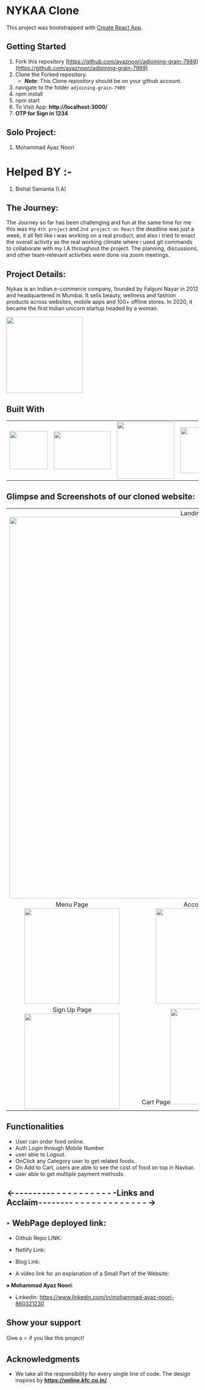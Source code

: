 # NYKAA Clone

This project was bootstrapped with [Create React App](https://github.com/facebook/create-react-app).


## Getting Started

1. Fork this repository [https://github.com/ayaznoori/adjoining-grain-7989](https://github.com/ayaznoori/adjoining-grain-7989)
2. Clone the Forked repository.
   - **_Note_**: This Clone repository should be on your github account.
3. navigate to the folder `adjoining-grain-7989`
4. npm install
5. npm start
6. To Visit App:
**http://localhost:3000/**
7. **OTP for Sign in 1234**

## Solo Project:

1. Mohammad Ayaz Noori

# Helped BY :- 

1. Bishal Samanta (I.A)

## The Journey:

The Journey so far has been challenging and fun at the same time for me this was my `4th project` and `2nd project on React` the deadline was just a week, it all felt like i was  working on a real product, and also i tried to enact the overall activity as the real working climate where i used git commands to collaborate with my I.A throughout the project. The planning, discussions, and other team-relevant activities were done via zoom meetings.

## Project Details:

Nykaa is an Indian e-commerce company, founded by Falguni Nayar in 2012 and headquartered in Mumbai. It sells beauty, wellness and fashion products across websites, mobile apps and 100+ offline stores. In 2020, it became the first Indian unicorn startup headed by a woman.
<p float="left">
<img width="200px" src="https://theme.zdassets.com/theme_assets/222949/60503496e109d9e249ab19791fb335f0459a483e.png">
 
</p>

## Built With

<table  align=center>
  <tr>
    <td align=center> <img src="https://upload.wikimedia.org/wikipedia/commons/thumb/a/a7/React-icon.svg/1280px-React-icon.svg.png" height=100></td>
    <td align=center> <img src="https://upload.wikimedia.org/wikipedia/commons/4/49/Redux.png"  height=100   width=150 ></td>
    <td align=center>  <img src="https://cdn-icons-png.flaticon.com/512/174/174854.png"  width=150 ></td>
    <td align=center> <img src="https://cdn-icons-png.flaticon.com/512/732/732190.png"   width=120 ></td>
    <td align=center> <img src="https://cdn.iconscout.com/icon/free/png-256/javascript-2038874-1720087.png"  width=120  ></td>
  </tr>
</table>

## Glimpse and Screenshots of our cloned website:
<table>
   <tr align=center>
     <td  colspan=3>Landing Page<img src="https://miro.medium.com/max/1400/1*YFZ6Msu7spk95-P5ADaXLw.png" width=1000 ></td>
  </tr>
  <tr align=center>
    <td>Menu Page<img src="https://miro.medium.com/max/1400/1*jx8S8r2meBnwBME_txfh6w.png" height=250></td>
    <td>Account Page<img src="https://miro.medium.com/max/1400/1*jcqx9iT5j4wQIlHEDB6y7w.png" height=250></td>
    <td>Help Page<img src="https://miro.medium.com/max/1400/1*NiNIHV07mmfPVhj0uGu6tw.png" height=250></td>
  <tr align=center>
   <td>Sign Up Page<img src="https://miro.medium.com/max/3822/1*RmNfD8odNlWduMPdbK4xMA.png" height=250 ></td>
   <td>Cart Page<img src="https://cdn-images-1.medium.com/max/800/1*icg3B3MxOJqB1TBjEffH3g.png" height=250></td>
   <td>Deal Page<img src="https://miro.medium.com/max/1400/1*8hjpEpkQBlvIWQ1ff_-gJA.png" height=250></td>
  </tr>
</table>

## Functionalities

- User can order food online.
- Auth Login through Mobile Number
- user able to Logout.
- OnClick any Category user to get related foods..
- On Add to Cart, users are able to see the cost of food on top in Navbar.
- user able to get multiple payment methods.

##  <- - - - - - -  - - - - - - - - - - - - - -Links and Acclaim - - - - - - - - - - - - - - - - - - - - - ->

## ‣ WebPage deployed link:

- Github Repo LINK: 

- Netlify Link: 

- Blog Link:  

- A video link for an explanation of a Small Part of the Website:  


 ⁍ **Mohammad Ayaz Noori**:
   
 - Linkedin: https://www.linkedin.com/in/mohammad-ayaz-noori-860321230
   
       



## Show your support

Give a ⭐️ if you like this project!

## Acknowledgments

- We take all the responsibility for every single line of code. The design inspires by **https://online.kfc.co.in/**.




